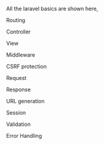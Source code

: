 All the laravel basics are shown here,

Routing

Controller

View

Middleware

CSRF protection

Request

Response

URL generation

Session

Validation

Error Handling